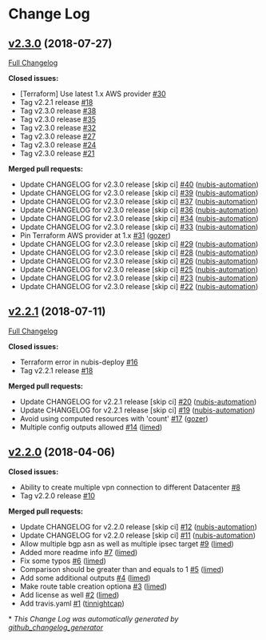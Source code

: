 # Change Log

## [v2.3.0](https://github.com/nubisproject/nubis-terraform-vpn/tree/v2.3.0) (2018-07-27)
[Full Changelog](https://github.com/nubisproject/nubis-terraform-vpn/compare/v2.2.1...v2.3.0)

**Closed issues:**

- \[Terraform\] Use latest 1.x AWS provider [\#30](https://github.com/nubisproject/nubis-terraform-vpn/issues/30)
- Tag v2.2.1 release [\#18](https://github.com/nubisproject/nubis-terraform-vpn/issues/18)
- Tag v2.3.0 release [\#38](https://github.com/nubisproject/nubis-terraform-vpn/issues/38)
- Tag v2.3.0 release [\#35](https://github.com/nubisproject/nubis-terraform-vpn/issues/35)
- Tag v2.3.0 release [\#32](https://github.com/nubisproject/nubis-terraform-vpn/issues/32)
- Tag v2.3.0 release [\#27](https://github.com/nubisproject/nubis-terraform-vpn/issues/27)
- Tag v2.3.0 release [\#24](https://github.com/nubisproject/nubis-terraform-vpn/issues/24)
- Tag v2.3.0 release [\#21](https://github.com/nubisproject/nubis-terraform-vpn/issues/21)

**Merged pull requests:**

- Update CHANGELOG for v2.3.0 release \[skip ci\] [\#40](https://github.com/nubisproject/nubis-terraform-vpn/pull/40) ([nubis-automation](https://github.com/nubis-automation))
- Update CHANGELOG for v2.3.0 release \[skip ci\] [\#39](https://github.com/nubisproject/nubis-terraform-vpn/pull/39) ([nubis-automation](https://github.com/nubis-automation))
- Update CHANGELOG for v2.3.0 release \[skip ci\] [\#37](https://github.com/nubisproject/nubis-terraform-vpn/pull/37) ([nubis-automation](https://github.com/nubis-automation))
- Update CHANGELOG for v2.3.0 release \[skip ci\] [\#36](https://github.com/nubisproject/nubis-terraform-vpn/pull/36) ([nubis-automation](https://github.com/nubis-automation))
- Update CHANGELOG for v2.3.0 release \[skip ci\] [\#34](https://github.com/nubisproject/nubis-terraform-vpn/pull/34) ([nubis-automation](https://github.com/nubis-automation))
- Update CHANGELOG for v2.3.0 release \[skip ci\] [\#33](https://github.com/nubisproject/nubis-terraform-vpn/pull/33) ([nubis-automation](https://github.com/nubis-automation))
- Pin Terraform AWS provider at 1.x [\#31](https://github.com/nubisproject/nubis-terraform-vpn/pull/31) ([gozer](https://github.com/gozer))
- Update CHANGELOG for v2.3.0 release \[skip ci\] [\#29](https://github.com/nubisproject/nubis-terraform-vpn/pull/29) ([nubis-automation](https://github.com/nubis-automation))
- Update CHANGELOG for v2.3.0 release \[skip ci\] [\#28](https://github.com/nubisproject/nubis-terraform-vpn/pull/28) ([nubis-automation](https://github.com/nubis-automation))
- Update CHANGELOG for v2.3.0 release \[skip ci\] [\#26](https://github.com/nubisproject/nubis-terraform-vpn/pull/26) ([nubis-automation](https://github.com/nubis-automation))
- Update CHANGELOG for v2.3.0 release \[skip ci\] [\#25](https://github.com/nubisproject/nubis-terraform-vpn/pull/25) ([nubis-automation](https://github.com/nubis-automation))
- Update CHANGELOG for v2.3.0 release \[skip ci\] [\#23](https://github.com/nubisproject/nubis-terraform-vpn/pull/23) ([nubis-automation](https://github.com/nubis-automation))
- Update CHANGELOG for v2.3.0 release \[skip ci\] [\#22](https://github.com/nubisproject/nubis-terraform-vpn/pull/22) ([nubis-automation](https://github.com/nubis-automation))

## [v2.2.1](https://github.com/nubisproject/nubis-terraform-vpn/tree/v2.2.1) (2018-07-11)
[Full Changelog](https://github.com/nubisproject/nubis-terraform-vpn/compare/v2.2.0...v2.2.1)

**Closed issues:**

- Terraform error in nubis-deploy [\#16](https://github.com/nubisproject/nubis-terraform-vpn/issues/16)
- Tag v2.2.1 release [\#18](https://github.com/nubisproject/nubis-terraform-vpn/issues/18)

**Merged pull requests:**

- Update CHANGELOG for v2.2.1 release \[skip ci\] [\#20](https://github.com/nubisproject/nubis-terraform-vpn/pull/20) ([nubis-automation](https://github.com/nubis-automation))
- Update CHANGELOG for v2.2.1 release \[skip ci\] [\#19](https://github.com/nubisproject/nubis-terraform-vpn/pull/19) ([nubis-automation](https://github.com/nubis-automation))
- Avoid using computed resources with 'count' [\#17](https://github.com/nubisproject/nubis-terraform-vpn/pull/17) ([gozer](https://github.com/gozer))
- Multiple config outputs allowed [\#14](https://github.com/nubisproject/nubis-terraform-vpn/pull/14) ([limed](https://github.com/limed))

## [v2.2.0](https://github.com/nubisproject/nubis-terraform-vpn/tree/v2.2.0) (2018-04-06)
**Closed issues:**

- Ability to create multiple vpn connection to different Datacenter [\#8](https://github.com/nubisproject/nubis-terraform-vpn/issues/8)
- Tag v2.2.0 release [\#10](https://github.com/nubisproject/nubis-terraform-vpn/issues/10)

**Merged pull requests:**

- Update CHANGELOG for v2.2.0 release \[skip ci\] [\#12](https://github.com/nubisproject/nubis-terraform-vpn/pull/12) ([nubis-automation](https://github.com/nubis-automation))
- Update CHANGELOG for v2.2.0 release \[skip ci\] [\#11](https://github.com/nubisproject/nubis-terraform-vpn/pull/11) ([nubis-automation](https://github.com/nubis-automation))
- Allow multiple bgp asn as well as multiple ipsec target [\#9](https://github.com/nubisproject/nubis-terraform-vpn/pull/9) ([limed](https://github.com/limed))
- Added more readme info [\#7](https://github.com/nubisproject/nubis-terraform-vpn/pull/7) ([limed](https://github.com/limed))
- Fix some typos [\#6](https://github.com/nubisproject/nubis-terraform-vpn/pull/6) ([limed](https://github.com/limed))
- Comparison should be greater than and equals to 1 [\#5](https://github.com/nubisproject/nubis-terraform-vpn/pull/5) ([limed](https://github.com/limed))
- Add some additional outputs [\#4](https://github.com/nubisproject/nubis-terraform-vpn/pull/4) ([limed](https://github.com/limed))
- Make route table creation optiona [\#3](https://github.com/nubisproject/nubis-terraform-vpn/pull/3) ([limed](https://github.com/limed))
- Add license as well [\#2](https://github.com/nubisproject/nubis-terraform-vpn/pull/2) ([limed](https://github.com/limed))
- Add travis.yaml [\#1](https://github.com/nubisproject/nubis-terraform-vpn/pull/1) ([tinnightcap](https://github.com/tinnightcap))


\* *This Change Log was automatically generated by [github_changelog_generator](https://github.com/skywinder/Github-Changelog-Generator)*